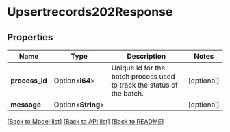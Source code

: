 # Upsertrecords202Response

## Properties

Name | Type | Description | Notes
------------ | ------------- | ------------- | -------------
**process_id** | Option<**i64**> | Unique Id for the batch process used to track the status of the batch. | [optional]
**message** | Option<**String**> |  | [optional]

[[Back to Model list]](../README.md#documentation-for-models) [[Back to API list]](../README.md#documentation-for-api-endpoints) [[Back to README]](../README.md)


